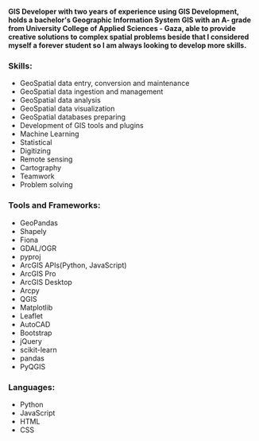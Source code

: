 <!---
- 👋 Hi, I’m @YasserIsmail
- 👀 I’m interested in ...
- 🌱 I’m currently learning ...
- 💞️ I’m looking to collaborate on ...
- 📫 How to reach me ...
--->

<!---
YasserIsmail/YasserIsmail is a ✨ special ✨ repository because its `README.md` (this file) appears on your GitHub profile.
You can click the Preview link to take a look at your changes.
--->
**GIS Developer with two years of experience using GIS Development, holds a bachelor's Geographic Information System GIS with an A- grade from University College of Applied Sciences - Gaza, able to provide creative solutions to complex spatial problems beside that I considered myself a forever student so I am always looking to develop more skills.**

### Skills:
* GeoSpatial data entry, conversion and maintenance
* GeoSpatial data ingestion and management
* GeoSpatial data analysis
* GeoSpatial data visualization
* GeoSpatial databases preparing
* Development of GIS tools and plugins
* Machine Learning
* Statistical
* Digitizing
* Remote sensing
* Cartography
* Teamwork
* Problem solving

### Tools and Frameworks:
* GeoPandas
* Shapely
* Fiona
* GDAL/OGR
* pyproj
* ArcGIS APIs(Python, JavaScript)
* ArcGIS Pro
* ArcGIS Desktop
* Arcpy
* QGIS
* Matplotlib
* Leaflet
* AutoCAD
* Bootstrap
* jQuery
* scikit-learn
* pandas
* PyQGIS

### Languages:
* Python
* JavaScript
* HTML
* CSS
